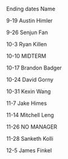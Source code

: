 Ending dates Name

9-19 Austin Himler

9-26  Senjun Fan

10-3  Ryan Killen

10-10 MIDTERM

10-17 Brandon Badger

10-24 David Gorny

10-31 Kexin Wang

11-7 Jake Himes

11-14 Mitchell Leng

11-26 NO MANAGER

11-28 Sanketh Kolli

12-5 James Finkel
